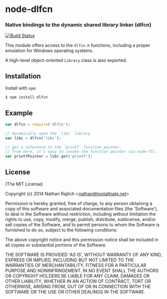 node-dlfcn
==========
### Native bindings to the dynamic shared library linker (dlfcn)
[![Build Status](https://secure.travis-ci.org/TooTallNate/node-dlfcn.svg)](https://travis-ci.org/TooTallNate/node-dlfcn)


This module offers access to the `dlfcn.h` functions, including a proper
emulation for Windows operating systems.

A high-level object-oriented `Library` class is also exported.


Installation
------------

Install with `npm`:

``` bash
$ npm install dlfcn
```


Example
-------

``` js
var dlfcn = require('dlfcn');

// dynamically open the `libc` library
var libc = dlfcn('libc');

// get a reference to the `printf` function pointer.
// from here, it's easy to invoke the function pointer via node-ffi.
var printfPointer = libc.get('printf');
```


License
-------

(The MIT License)

Copyright (c) 2014 Nathan Rajlich &lt;nathan@tootallnate.net&gt;

Permission is hereby granted, free of charge, to any person obtaining
a copy of this software and associated documentation files (the
'Software'), to deal in the Software without restriction, including
without limitation the rights to use, copy, modify, merge, publish,
distribute, sublicense, and/or sell copies of the Software, and to
permit persons to whom the Software is furnished to do so, subject to
the following conditions:

The above copyright notice and this permission notice shall be
included in all copies or substantial portions of the Software.

THE SOFTWARE IS PROVIDED 'AS IS', WITHOUT WARRANTY OF ANY KIND,
EXPRESS OR IMPLIED, INCLUDING BUT NOT LIMITED TO THE WARRANTIES OF
MERCHANTABILITY, FITNESS FOR A PARTICULAR PURPOSE AND NONINFRINGEMENT.
IN NO EVENT SHALL THE AUTHORS OR COPYRIGHT HOLDERS BE LIABLE FOR ANY
CLAIM, DAMAGES OR OTHER LIABILITY, WHETHER IN AN ACTION OF CONTRACT,
TORT OR OTHERWISE, ARISING FROM, OUT OF OR IN CONNECTION WITH THE
SOFTWARE OR THE USE OR OTHER DEALINGS IN THE SOFTWARE.
